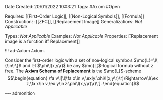 <br />
<br />

Date Created: 20/01/2022 10:03:21
Tags: #Axiom #Open 

Requires: [[First-Order Logic]], [[Non-Logical Symbols]], [[Formula]]
Constructions: [[ZFC]], [[Replacement Image]]
Generalizations: _Not Applicable_

Types: _Not Applicable_
Examples: _Not Applicable_
Properties: [[Replacement image is a function iff Replacement]]

!!! ad-Axiom Axiom.

Consider the first-order logic with a set of non-logical symbols $\mc{L}=\l\{\in\r\}$ and let $\phi\l(x,y\r)$ be any $\mc{L}$-logical formula without $z$ free. The **Axiom Schema of Replacement** is the $\mc{L}$-scheme
$$\begin{equation}
    \fa v\l[\l(\fa x\in v,\ex!y:\phi\l(x,y\r)\r)\Rightarrow\l(\ex z,\fa x\in v,\ex y\in z:\phi\l(x,y\r)\r)\r].
\end{equation}$$

--- admonition
